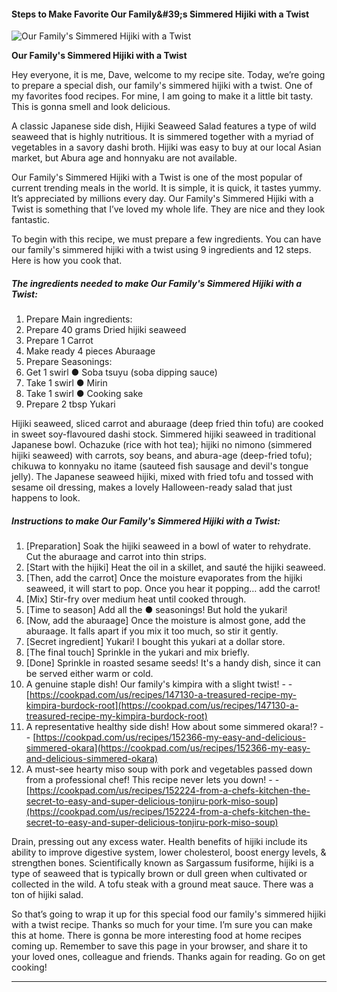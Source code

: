             

#### Steps to Make Favorite Our Family&amp;#39;s Simmered Hijiki with a Twist

![Our Family's Simmered Hijiki with a Twist](https://img-global.cpcdn.com/recipes/6035802359332864/751x532cq70/our-familys-simmered-hijiki-with-a-twist-recipe-main-photo.jpg)

**Our Family's Simmered Hijiki with a Twist**

Hey everyone, it is me, Dave, welcome to my recipe site. Today, we’re going to prepare a special dish, our family's simmered hijiki with a twist. One of my favorites food recipes. For mine, I am going to make it a little bit tasty. This is gonna smell and look delicious.

A classic Japanese side dish, Hijiki Seaweed Salad features a type of wild seaweed that is highly nutritious. It is simmered together with a myriad of vegetables in a savory dashi broth. Hijiki was easy to buy at our local Asian market, but Abura age and honnyaku are not available.

Our Family's Simmered Hijiki with a Twist is one of the most popular of current trending meals in the world. It is simple, it is quick, it tastes yummy. It’s appreciated by millions every day. Our Family's Simmered Hijiki with a Twist is something that I’ve loved my whole life. They are nice and they look fantastic.

To begin with this recipe, we must prepare a few ingredients. You can have our family's simmered hijiki with a twist using 9 ingredients and 12 steps. Here is how you cook that.

##### The ingredients needed to make Our Family's Simmered Hijiki with a Twist:

1.  Prepare Main ingredients:
2.  Prepare 40 grams Dried hijiki seaweed
3.  Prepare 1 Carrot
4.  Make ready 4 pieces Aburaage
5.  Prepare Seasonings:
6.  Get 1 swirl ● Soba tsuyu (soba dipping sauce)
7.  Take 1 swirl ● Mirin
8.  Take 1 swirl ● Cooking sake
9.  Prepare 2 tbsp Yukari

Hijiki seaweed, sliced carrot and aburaage (deep fried thin tofu) are cooked in sweet soy-flavoured dashi stock. Simmered hijiki seaweed in traditional Japanese bowl. Ochazuke (rice with hot tea); hijiki no nimono (simmered hijiki seaweed) with carrots, soy beans, and abura-age (deep-fried tofu); chikuwa to konnyaku no itame (sauteed fish sausage and devil's tongue jelly). The Japanese seaweed hijiki, mixed with fried tofu and tossed with sesame oil dressing, makes a lovely Halloween-ready salad that just happens to look.

##### Instructions to make Our Family's Simmered Hijiki with a Twist:

1.  \[Preparation\] Soak the hijiki seaweed in a bowl of water to rehydrate. Cut the aburaage and carrot into thin strips.
2.  \[Start with the hijiki\] Heat the oil in a skillet, and sauté the hijiki seaweed.
3.  \[Then, add the carrot\] Once the moisture evaporates from the hijiki seaweed, it will start to pop. Once you hear it popping… add the carrot!
4.  \[Mix\] Stir-fry over medium heat until cooked through.
5.  \[Time to season\] Add all the ● seasonings! But hold the yukari!
6.  \[Now, add the aburaage\] Once the moisture is almost gone, add the aburaage. It falls apart if you mix it too much, so stir it gently.
7.  \[Secret ingredient\] Yukari! I bought this yukari at a dollar store.
8.  \[The final touch\] Sprinkle in the yukari and mix briefly.
9.  \[Done\] Sprinkle in roasted sesame seeds! It's a handy dish, since it can be served either warm or cold.
10.  A genuine staple dish! Our family's kimpira with a slight twist! - - [https://cookpad.com/us/recipes/147130-a-treasured-recipe-my-kimpira-burdock-root](https://cookpad.com/us/recipes/147130-a-treasured-recipe-my-kimpira-burdock-root)
11.  A representative healthy side dish! How about some simmered okara!? - - [https://cookpad.com/us/recipes/152366-my-easy-and-delicious-simmered-okara](https://cookpad.com/us/recipes/152366-my-easy-and-delicious-simmered-okara)
12.  A must-see hearty miso soup with pork and vegetables passed down from a professional chef! This recipe never lets you down! - - [https://cookpad.com/us/recipes/152224-from-a-chefs-kitchen-the-secret-to-easy-and-super-delicious-tonjiru-pork-miso-soup](https://cookpad.com/us/recipes/152224-from-a-chefs-kitchen-the-secret-to-easy-and-super-delicious-tonjiru-pork-miso-soup)

Drain, pressing out any excess water. Health benefits of hijiki include its ability to improve digestive system, lower cholesterol, boost energy levels, & strengthen bones. Scientifically known as Sargassum fusiforme, hijiki is a type of seaweed that is typically brown or dull green when cultivated or collected in the wild. A tofu steak with a ground meat sauce. There was a ton of hijiki salad.

So that’s going to wrap it up for this special food our family's simmered hijiki with a twist recipe. Thanks so much for your time. I’m sure you can make this at home. There is gonna be more interesting food at home recipes coming up. Remember to save this page in your browser, and share it to your loved ones, colleague and friends. Thanks again for reading. Go on get cooking!

* * *
